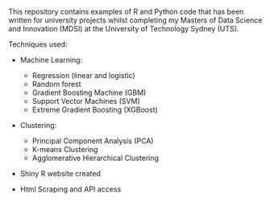 This repository contains examples of R and Python code that has been written for university projects whilst completing my Masters of Data Science and Innovation (MDSI) at the University of Technology Sydney (UTS).

Techniques used:

- Machine Learning:
  - Regression (linear and logistic)
  - Random forest
  - Gradient Boosting Machine (GBM)
  - Support Vector Machines (SVM)
  - Extreme Gradient Boosting (XGBoost)
  
- Clustering:
  - Principal Component Analysis (PCA)
  - K-means Clustering
  - Agglomerative Hierarchical Clustering
  
- Shiny R website created

- Html Scraping and API access

